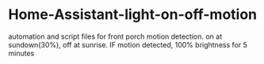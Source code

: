 # Home-Assistant-light-on-off-motion
automation and script files for front porch motion detection. on at sundown(30%), off at sunrise. IF motion detected, 100% brightness for 5 minutes
